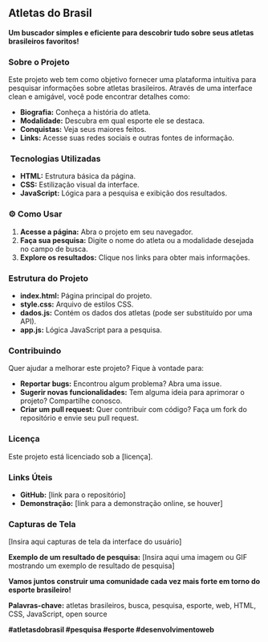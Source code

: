 ##  Atletas do Brasil

**Um buscador simples e eficiente para descobrir tudo sobre seus atletas brasileiros favoritos!**

###  Sobre o Projeto
Este projeto web tem como objetivo fornecer uma plataforma intuitiva para pesquisar informações sobre atletas brasileiros. 
Através de uma interface clean e amigável, você pode encontrar detalhes como:

* **Biografia:** Conheça a história do atleta.
* **Modalidade:** Descubra em qual esporte ele se destaca.
* **Conquistas:** Veja seus maiores feitos.
* **Links:** Acesse suas redes sociais e outras fontes de informação.

### ️ Tecnologias Utilizadas
* **HTML:** Estrutura básica da página.
* **CSS:** Estilização visual da interface.
* **JavaScript:** Lógica para a pesquisa e exibição dos resultados.

### ⚙️ Como Usar
1. **Acesse a página:** Abra o projeto em seu navegador.
2. **Faça sua pesquisa:** Digite o nome do atleta ou a modalidade desejada no campo de busca.
3. **Explore os resultados:** Clique nos links para obter mais informações.

###  Estrutura do Projeto
* **index.html:** Página principal do projeto.
* **style.css:** Arquivo de estilos CSS.
* **dados.js:** Contém os dados dos atletas (pode ser substituído por uma API).
* **app.js:** Lógica JavaScript para a pesquisa.

###  Contribuindo
Quer ajudar a melhorar este projeto? Fique à vontade para:
* **Reportar bugs:** Encontrou algum problema? Abra uma issue.
* **Sugerir novas funcionalidades:** Tem alguma ideia para aprimorar o projeto? Compartilhe conosco.
* **Criar um pull request:** Quer contribuir com código? Faça um fork do repositório e envie seu pull request.

###  Licença
Este projeto está licenciado sob a [licença].

###  Links Úteis
* **GitHub:** [link para o repositório]
* **Demonstração:** [link para a demonstração online, se houver]

###  Capturas de Tela
[Insira aqui capturas de tela da interface do usuário]

**Exemplo de um resultado de pesquisa:**
[Insira aqui uma imagem ou GIF mostrando um exemplo de resultado de pesquisa]

**Vamos juntos construir uma comunidade cada vez mais forte em torno do esporte brasileiro!**

**Palavras-chave:** atletas brasileiros, busca, pesquisa, esporte, web, HTML, CSS, JavaScript, open source

**#atletasdobrasil #pesquisa #esporte #desenvolvimentoweb**

